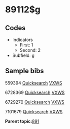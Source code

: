 # 89112$g

## Codes

-   Indicators
    -   First: 1
    -   Second: 2
-   Subfield: g

## Sample bibs

559394 [Quicksearch](https://search.library.yale.edu/catalog/559394) [VXWS](http://prodorbis.library.yale.edu:7014/vxws/GetHoldingsService?bibId=559394)

6728369 [Quicksearch](https://search.library.yale.edu/catalog/6728369) [VXWS](http://prodorbis.library.yale.edu:7014/vxws/GetHoldingsService?bibId=6728369)

6729270 [Quicksearch](https://search.library.yale.edu/catalog/6729270) [VXWS](http://prodorbis.library.yale.edu:7014/vxws/GetHoldingsService?bibId=6729270)

7101679 [Quicksearch](https://search.library.yale.edu/catalog/7101679) [VXWS](http://prodorbis.library.yale.edu:7014/vxws/GetHoldingsService?bibId=7101679)

**Parent topic:**[891](../../tags/891/891.md)

